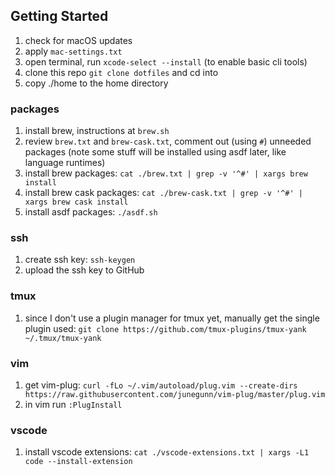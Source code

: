 ## Getting Started
1. check for macOS updates
1. apply `mac-settings.txt`
1. open terminal, run `xcode-select --install` (to enable basic cli tools)
1. clone this repo `git clone dotfiles` and cd into
1. copy ./home to the home directory

### packages
1. install brew, instructions at `brew.sh`
1. review `brew.txt` and `brew-cask.txt`, comment out (using `#`) unneeded packages (note some stuff will be installed using asdf later, like language runtimes)
1. install brew packages: `cat ./brew.txt | grep -v '^#' | xargs brew install`
1. install brew cask packages: `cat ./brew-cask.txt | grep -v '^#' | xargs brew cask install`
1. install asdf packages: `./asdf.sh`

### ssh
1. create ssh key: `ssh-keygen`
1. upload the ssh key to GitHub

### tmux
1. since I don't use a plugin manager for tmux yet, manually get the single plugin used: `git clone https://github.com/tmux-plugins/tmux-yank ~/.tmux/tmux-yank`

### vim
1. get vim-plug: `curl -fLo ~/.vim/autoload/plug.vim --create-dirs https://raw.githubusercontent.com/junegunn/vim-plug/master/plug.vim`
1. in vim run `:PlugInstall`

### vscode
1. install vscode extensions: `cat ./vscode-extensions.txt | xargs -L1 code --install-extension`